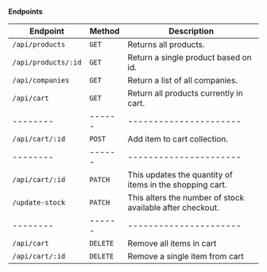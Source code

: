 **Endpoints**

| Endpoint            | Method   | Description                                               |
| ------------------- | -------- | --------------------------------------------------------- |
| `/api/products`     | `GET`    | Returns all products.                                      |
| `/api/products/:id` | `GET`    | Return a single product based on id.                      |
| `/api/companies`    | `GET`    | Return a list of all companies.                           |
| `/api/cart`         | `GET`    | Return all products currently in cart.                    |
| --------            | ------   | ----------------------                                    |
| `/api/cart/:id`     | `POST`   | Add item to cart collection.                              |
| --------            | ------   | ----------------------                                    |
| `/api/cart/:id`     | `PATCH`  | This updates the quantity of items in the shopping cart.  |
| `/update-stock`     | `PATCH`  | This alters the number of stock available after checkout. |
| --------            | ------   | ----------------------                                    |
| `/api/cart`         | `DELETE` | Remove all items in cart                                  |
| `/api/cart/:id`     | `DELETE` | Remove a single item from cart                            |
